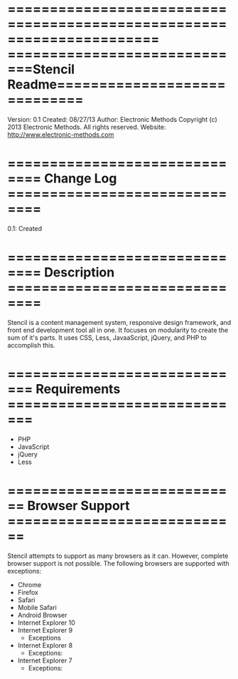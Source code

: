 ======================================================================
=============================Stencil Readme=============================
======================================================================
Version: 0.1
Created: 08/27/13
Author: Electronic Methods
Copyright (c) 2013 Electronic Methods. All rights reserved.
Website: http://www.electronic-methods.com

============================== Change Log ==============================
======================================================================

0.1: Created

============================== Description ==============================
======================================================================

Stencil is a content management system, responsive design framework, and front end 
development tool all in one. It focuses on modularity to create the sum of it's parts.
It uses CSS, Less, JavaaScript, jQuery, and PHP to accomplish this.

============================= Requirements =============================
======================================================================
+ PHP
+ JavaScript
+ jQuery
+ Less

============================ Browser Support ============================
======================================================================

Stencil attempts to support as many browsers as it can. However, complete browser support 
is not possible. The following browsers are supported with exceptions:

+ Chrome
+ Firefox
+ Safari
+ Mobile Safari
+ Android Browser
+ Internet Explorer 10
+ Internet Explorer 9
	- Exceptions
+ Internet Explorer 8
	- Exceptions:
+ Internet Explorer 7
	- Exceptions:
